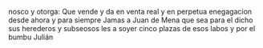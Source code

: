 nosco y otorga: Que vende y da en venta real y en perpetua enegagacion desde ahora y para siempre Jamas a Juan de Mena que sea para el dicho sus herederos y subseosos les a soyer cinco plazas de esos labos y por el bumbu Julián